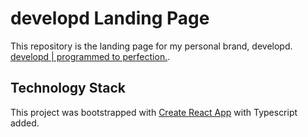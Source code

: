 # developd Landing Page

This repository is the landing page for my personal brand, developd. [developd | programmed to perfection.](https://www.developdbycherron.com).


## Technology Stack

This project was bootstrapped with [Create React App](https://github.com/facebook/create-react-app) with Typescript added.
